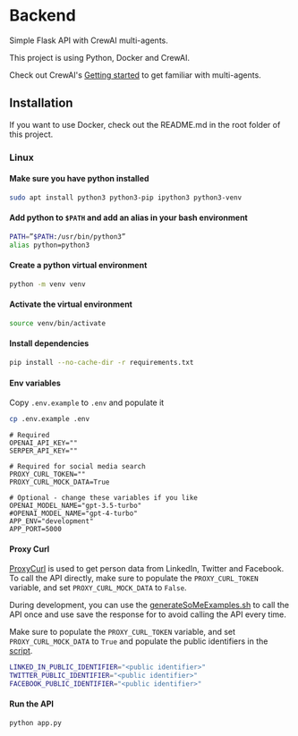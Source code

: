 # Backend

Simple Flask API with CrewAI multi-agents.

This project is using Python, Docker and CrewAI.

Check out CrewAI's [Getting started](https://github.com/joaomdmoura/crewAI?tab=readme-ov-file#getting-started) to get familiar with multi-agents.

## Installation

If you want to use Docker, check out the README.md in the root folder of this project.

### Linux

#### Make sure you have python installed

```bash
sudo apt install python3 python3-pip ipython3 python3-venv
```

#### Add python to ``$PATH`` and add an alias in your bash environment

```bash
PATH=”$PATH:/usr/bin/python3”
alias python=python3
```

#### Create a python virtual environment

```bash
python -m venv venv
```

#### Activate the virtual environment

```bash
source venv/bin/activate
```

#### Install dependencies

```bash
pip install --no-cache-dir -r requirements.txt
```

#### Env variables

Copy `.env.example` to `.env` and populate it

```bash
cp .env.example .env
```

````dotenv
# Required
OPENAI_API_KEY=""
SERPER_API_KEY=""

# Required for social media search
PROXY_CURL_TOKEN=""
PROXY_CURL_MOCK_DATA=True

# Optional - change these variables if you like
OPENAI_MODEL_NAME="gpt-3.5-turbo"
#OPENAI_MODEL_NAME="gpt-4-turbo"
APP_ENV="development"
APP_PORT=5000
````

#### Proxy Curl

[ProxyCurl](https://nubela.co/proxycurl/docs?shell#people-api-person-profile-endpoint) 
is used to get person data from LinkedIn, Twitter and Facebook.
To call the API directly, make sure to populate the ``PROXY_CURL_TOKEN`` variable, and set ``PROXY_CURL_MOCK_DATA`` to ``False``.

During development, you can use the [generateSoMeExamples.sh](io/templates/generateSoMeExamples.sh) to call the API once and use save the response for to avoid calling the API every time.

Make sure to populate the ``PROXY_CURL_TOKEN`` variable, and set ``PROXY_CURL_MOCK_DATA`` to ``True`` and populate the public identifiers in the [script](io/templates/generateSoMeExamples.sh).

````bash
LINKED_IN_PUBLIC_IDENTIFIER="<public identifier>"
TWITTER_PUBLIC_IDENTIFIER="<public identifier>"
FACEBOOK_PUBLIC_IDENTIFIER="<public identifier>"
````



#### Run the API

```bash
python app.py
```

